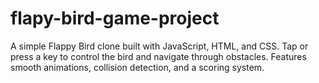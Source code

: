 # flapy-bird-game-project
A simple Flappy Bird clone built with JavaScript, HTML, and CSS. Tap or press a key to control the bird and navigate through obstacles. Features smooth animations, collision detection, and a scoring system.
